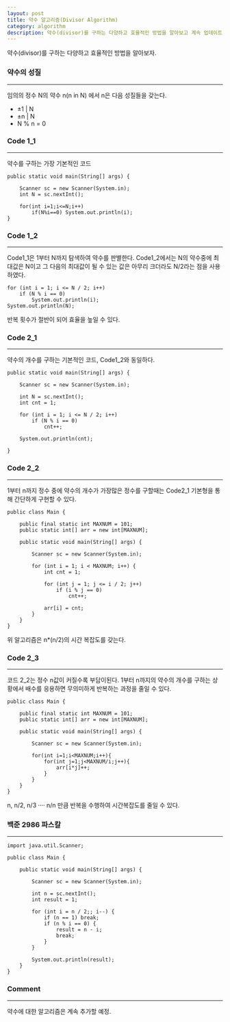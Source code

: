 ```yaml
---
layout: post
title: 약수 알고리즘(Divisor Algorithm)
category: algorithm
description: 약수(divisor)를 구하는 다양하고 효율적인 방법을 알아보고 계속 업데이트 하자.
---
```


약수(divisor)를 구하는 다양하고 효율적인 방법을 알아보자.

<!--description-->

### 약수의 성질

-----------------------
임의의 정수 N의 약수 n(n in N) 에서 n은 다음 성질들을 갖는다.
- ±1 | N
- ±n | N
- N % n = 0


### Code 1_1

-----------------------
약수를 구하는 가장 기본적인 코드
```
public static void main(String[] args) {

	Scanner sc = new Scanner(System.in);
	int N = sc.nextInt();

	for(int i=1;i<=N;i++)
		if(N%i==0) System.out.println(i);
}
```


### Code 1_2

-----------------------
Code1_1은 1부터 N까지 탐색하여 약수를 판별한다. Code1_2에서는 N의 약수중에 최대값은 N이고 그 다음의 최대값이 될 수 있는 값은 아무리 크더라도 N/2라는 점을 사용하였다. 
```
for (int i = 1; i <= N / 2; i++)
	if (N % i == 0)
		System.out.println(i);
System.out.println(N);
```
반복 횟수가 절반이 되어 효율을 높일 수 있다.


### Code 2_1

-----------------------
약수의 개수를 구하는 기본적인 코드, Code1_2와 동일하다.

```
public static void main(String[] args) {

	Scanner sc = new Scanner(System.in);

	int N = sc.nextInt();
	int cnt = 1;

	for (int i = 1; i <= N / 2; i++)
		if (N % i == 0)
			cnt++;

	System.out.println(cnt);

}
```


### Code 2_2

-----------------------
1부터 n까지 정수 중에 약수의 개수가 가장많은 정수를 구할때는 Code2_1 기본형을 통해 간단하게 구현할 수 있다.
```
public class Main {

	public final static int MAXNUM = 101;
	public static int[] arr = new int[MAXNUM];

	public static void main(String[] args) {

		Scanner sc = new Scanner(System.in);

		for (int i = 1; i < MAXNUM; i++) {
			int cnt = 1;

			for (int j = 1; j <= i / 2; j++)
				if (i % j == 0)
					cnt++;

			arr[i] = cnt;
		}
	}
}
```
위 알고리즘은 n*(n/2)의 시간 복잡도를 갖는다.



### Code 2_3

-----------------------
코드 2_2는 정수 n값이 커질수록 부담이된다. 1부터 n까지의 약수의 개수를 구하는 상황에서 배수를 응용하면 무의미하게 반복하는 과정을 줄일 수 있다.
```
public class Main {

	public final static int MAXNUM = 101;
	public static int[] arr = new int[MAXNUM];

	public static void main(String[] args) {

		Scanner sc = new Scanner(System.in);

		for(int i=1;i<MAXNUM;i++){
			for(int j=1;j<MAXNUM/i;j++){
				arr[i*j]++;
			}
		}
	}
}
```
n, n/2, n/3 ···· n/n 만큼 반복을 수행하여 시간복잡도를 줄일 수 있다.


### 백준 2986 파스칼

-----------------------

```
import java.util.Scanner;

public class Main {

	public static void main(String[] args) {

		Scanner sc = new Scanner(System.in);

		int n = sc.nextInt();
		int result = 1;

		for (int i = n / 2;; i--) {
			if (n == 1) break;
			if (n % i == 0) {
				result = n - i;
				break;
			}
		}

		System.out.println(result);
	}
}
```


### Comment

-----------------------
약수에 대한 알고리즘은 계속 추가할 예정.